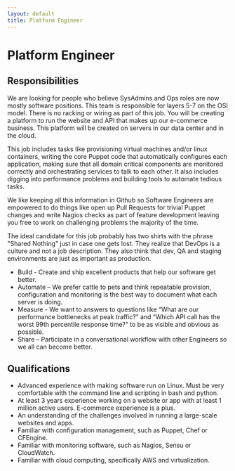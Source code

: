 ```yaml
---
layout: default
title: Platform Engineer
---
```


# Platform Engineer

## Responsibilities

We are looking for people who believe SysAdmins and Ops roles are now mostly software positions. This team is responsible for layers 5-7 on the OSI model. There is no racking or wiring as part of this job. You will be creating a platform to run the website and API that makes up our e-commerce business. This platform will be created on servers in our data center and in the cloud.

This job includes tasks like provisioning virtual machines and/or linux containers, writing the core Puppet code that automatically configures each application, making sure that all domain critical components are monitored correctly and orchestrating services to talk to each other. It also includes digging into performance problems and building tools to automate tedious tasks.

We like keeping all this information in Github so Software Engineers are empowered to do things like open up Pull Requests for trivial Puppet changes and write Nagios checks as part of feature development leaving you free to work on challenging problems the majority of the time.

The ideal candidate for this job probably has two shirts with the phrase "Shared Nothing" just in case one gets lost. They realize that DevOps is a culture and not a job description. They also think that dev, QA and staging environments are just as important as production.

   * Build - Create and ship excellent products that help our software get better.
   * Automate – We prefer cattle to pets and think repeatable provision, configuration and monitoring is the best way to document what each server is doing.
   * Measure - We want to answers to questions like “What are our performance bottlenecks at peak traffic?” and “Which API call has the worst 99th percentile response time?” to be as visible and obvious as possible.
   * Share – Participate in a conversational workflow with other Engineers so we all can become better.

## Qualifications

   * Advanced experience with making software run on Linux. Must be very comfortable with the command line and scripting in bash and python.
   * At least 3 years experience working on a website or app with at least 1 million active users. E-commerce experience is a plus.
   * An understanding of the challenges involved in running a large-scale websites and apps.
   * Familiar with configuration management, such as Puppet, Chef or CFEngine.
   * Familiar with monitoring software, such as Nagios, Sensu or CloudWatch.
   * Familiar with cloud computing, specifically AWS and virtualization.
